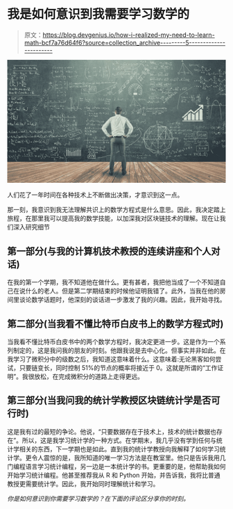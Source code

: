 # 我是如何意识到我需要学习数学的

> 原文：<https://blog.devgenius.io/how-i-realized-my-need-to-learn-math-bcf7a76d64f6?source=collection_archive---------5----------------------->

![](img/ac7ac9444e5bac40aa8a01caffd6b301.png)

人们花了一年时间在各种技术上不断做出决策，才意识到这一点。

那一刻，我意识到我无法理解共识上的数学方程式是什么意思。因此，我决定踏上旅程，在那里我可以提高我的数学技能，以加深我对区块链技术的理解。现在让我们深入研究细节

## 第一部分(与我的计算机技术教授的连续讲座和个人对话)

在我的第一个学期，我不知道他在做什么。更有甚者，我把他当成了一个不知道自己在说什么的老人。但是第二学期结束的时候他证明我错了。此外，当我在他的房间里谈论数学话题时，他深刻的谈话进一步激发了我的兴趣。因此，我开始寻找。

## 第二部分(当我看不懂比特币白皮书上的数学方程式时)

当我看不懂比特币白皮书中的两个数学方程时，我决定更进一步。这是作为一个系列制定的，这是我问我的朋友的时刻。他跟我说是去中心化。但事实并非如此。在我学习了微积分中的级数之后，我知道这意味着什么。这意味着:无论黑客如何尝试，只要链变长，同时控制 51%的节点的概率将接近于 0。这就是所谓的“工作证明”。我很放松，在完成微积分的道路上走得更远。

## 第三部分(当我问我的统计学教授区块链统计学是否可行时)

这是我有过的最短的争论。他说，“只要数据存在于技术上，技术的统计数据也存在”。所以，这是我学习统计学的一种方式。在学期末，我几乎没有学到任何与统计学相关的东西，下一学期也是如此。直到我的统计学教授向我解释了如何学习统计学。更令人震惊的是，我所知道的唯一学习方法是在教室里。他只是告诉我用几门编程语言学习统计编程，另一边是一本统计学的书。更重要的是，他帮助我如何开始学习统计编程。他甚至推荐我从 R 和 Python 开始，并告诉我，我将比普通教授更需要统计学。因此，我开始同时理解统计和学习。

*你是如何意识到你需要学习数学的？在下面的评论区分享你的时刻。*